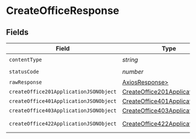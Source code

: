 # CreateOfficeResponse


## Fields

| Field                                                                                       | Type                                                                                        | Required                                                                                    | Description                                                                                 |
| ------------------------------------------------------------------------------------------- | ------------------------------------------------------------------------------------------- | ------------------------------------------------------------------------------------------- | ------------------------------------------------------------------------------------------- |
| `contentType`                                                                               | *string*                                                                                    | :heavy_check_mark:                                                                          | N/A                                                                                         |
| `statusCode`                                                                                | *number*                                                                                    | :heavy_check_mark:                                                                          | N/A                                                                                         |
| `rawResponse`                                                                               | [AxiosResponse>](https://axios-http.com/docs/res_schema)                                    | :heavy_minus_sign:                                                                          | N/A                                                                                         |
| `createOffice201ApplicationJSONObject`                                                      | [CreateOffice201ApplicationJSON](../../models/operations/createoffice201applicationjson.md) | :heavy_minus_sign:                                                                          | Created                                                                                     |
| `createOffice401ApplicationJSONObject`                                                      | [CreateOffice401ApplicationJSON](../../models/operations/createoffice401applicationjson.md) | :heavy_minus_sign:                                                                          | Unauthenticated                                                                             |
| `createOffice403ApplicationJSONObject`                                                      | [CreateOffice403ApplicationJSON](../../models/operations/createoffice403applicationjson.md) | :heavy_minus_sign:                                                                          | Forbidden                                                                                   |
| `createOffice422ApplicationJSONObject`                                                      | [CreateOffice422ApplicationJSON](../../models/operations/createoffice422applicationjson.md) | :heavy_minus_sign:                                                                          | Invalid data posted                                                                         |